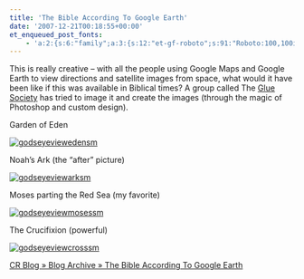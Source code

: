 ```yaml
---
title: 'The Bible According To Google Earth'
date: '2007-12-21T00:18:55+00:00'
et_enqueued_post_fonts:
    - 'a:2:{s:6:"family";a:3:{s:12:"et-gf-roboto";s:91:"Roboto:100,100italic,300,300italic,regular,italic,500,500italic,700,700italic,900,900italic";s:22:"et-gf-roboto-condensed";s:59:"Roboto+Condensed:300,300italic,regular,italic,700,700italic";s:17:"et-gf-roboto-slab";s:51:"Roboto+Slab:100,200,300,regular,500,600,700,800,900";}s:6:"subset";a:7:{i:0;s:9:"latin-ext";i:1;s:5:"greek";i:2;s:9:"greek-ext";i:3;s:10:"vietnamese";i:4;s:8:"cyrillic";i:5;s:5:"latin";i:6;s:12:"cyrillic-ext";}}'
---
```


This is really creative – with all the people using Google Maps and Google Earth to view directions and satellite images from space, what would it have been like if this was available in Biblical times? A group called The [Glue Society](http://www.gluesociety.com/) has tried to image it and create the images (through the magic of Photoshop and custom design).

Garden of Eden

[![godseyeviewedensm](http://www.bruceabernethy.com/wp-content/uploads/WindowsLiveWriter/TheBibleAccordingToGoogleEarth_74E5/godseyeviewedensm_thumb.jpg)](http://www.bruceabernethy.com/wp-content/uploads/WindowsLiveWriter/TheBibleAccordingToGoogleEarth_74E5/godseyeviewedensm_2.jpg)

Noah’s Ark (the “after” picture)

[![godseyeviewarksm](http://www.bruceabernethy.com/wp-content/uploads/WindowsLiveWriter/TheBibleAccordingToGoogleEarth_74E5/godseyeviewarksm_thumb.jpg)](http://www.bruceabernethy.com/wp-content/uploads/WindowsLiveWriter/TheBibleAccordingToGoogleEarth_74E5/godseyeviewarksm_2.jpg)

Moses parting the Red Sea (my favorite)

[![godseyeviewmosessm](http://www.bruceabernethy.com/wp-content/uploads/WindowsLiveWriter/TheBibleAccordingToGoogleEarth_74E5/godseyeviewmosessm_thumb.jpg)](http://www.bruceabernethy.com/wp-content/uploads/WindowsLiveWriter/TheBibleAccordingToGoogleEarth_74E5/godseyeviewmosessm_2.jpg)

The Crucifixion (powerful)

[![godseyeviewcrosssm](http://www.bruceabernethy.com/wp-content/uploads/WindowsLiveWriter/TheBibleAccordingToGoogleEarth_74E5/godseyeviewcrosssm_thumb.jpg)](http://www.bruceabernethy.com/wp-content/uploads/WindowsLiveWriter/TheBibleAccordingToGoogleEarth_74E5/godseyeviewcrosssm_2.jpg)

[CR Blog » Blog Archive » The Bible According To Google Earth](http://www.creativereview.co.uk/crblog/the-bible-according-to-google-earth/)